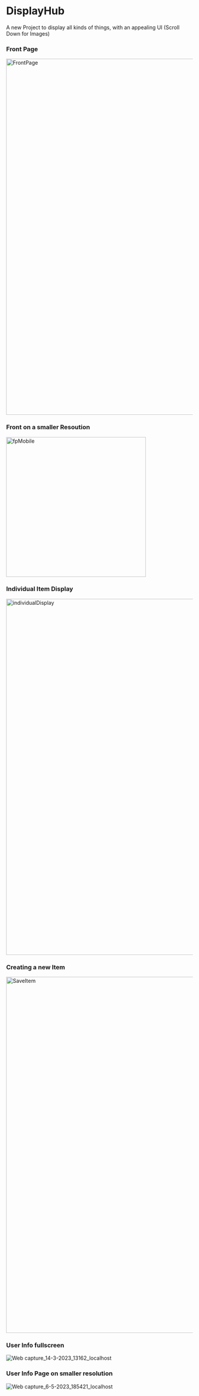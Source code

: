 # DisplayHub
A new Project to display all kinds of things, with an appealing UI (Scroll Down for Images)

### Front Page
<img width="960" alt="FrontPage" src="https://user-images.githubusercontent.com/131180431/236629255-095e6679-1458-43de-ba84-4577fe5479b6.png">

### Front on a smaller Resoution
<img width="377" alt="fpMobile" src="https://user-images.githubusercontent.com/131180431/236629300-8541f7e1-2ffa-42b1-9633-12d59a50da68.png">

### Individual Item Display
<img width="960" alt="individualDisplay" src="https://user-images.githubusercontent.com/131180431/236629314-3c775dd7-4777-48d4-922d-4052977e3edd.png">

### Creating a new Item
<img width="960" alt="SaveItem" src="https://user-images.githubusercontent.com/131180431/236629320-d6b27d62-2532-4042-87d3-8a5a51b28275.png">

### User Info fullscreen
![Web capture_14-3-2023_13162_localhost](https://user-images.githubusercontent.com/131180431/236629429-9a1c0f5d-5340-4729-afa8-b565e455307f.jpeg)

### User Info Page on smaller resolution
![Web capture_6-5-2023_185421_localhost](https://user-images.githubusercontent.com/131180431/236629367-13a106e5-6e63-44ac-b914-f100e9829adc.jpeg)
